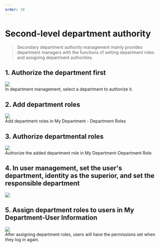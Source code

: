 ```yaml
---
order: 10
---
```


# Second-level department authority

> Secondary department authority management mainly provides department managers with the functions of setting department roles and assigning department authorities.

## 1\. Authorize the department first

![](/images/907e27b5a66fec0f76719e7dd3aa91c9859de4ecbe454c0f29428f4a45f2ff6c.png)  
In department management, select a department to authorize it.

## 2\. Add department roles

![](/images/ee84fd8753a04463972a5c431fb3a219776f49282b44a82c7a3d662ed4ab4978.png)  
Add department roles in My Department - Department Roles

## 3\. Authorize departmental roles

![](/images/46f3880c1c514cf528e0321e311b2a91ce78c512a50674ce84dc54e938ef8a33.png)  
Authorize the added department role in My Department-Department Role

## 4\. In user management, set the user's department, identity as the superior, and set the responsible department

![](/images/0022b08eb6183ad1608959e7e2c835accbd840c63f8912d68f0d561ac8448b13.png)

## 5\. Assign department roles to users in My Department-User Information

![](/images/ec1c87d11c24bb5b880153b61487dacf6ddfd121593fe884b6b9743283437386.png)  
After assigning department roles, users will have the permissions set when they log in again.

